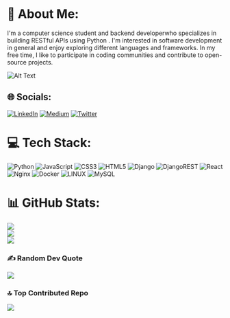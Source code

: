# 💫 About Me:
I'm a computer science student and backend developerwho specializes in building RESTful APIs using Python .  I'm interested in software development in general and enjoy exploring different languages and frameworks. In my free time, I like to participate in coding communities and contribute to open-source projects.

![Alt Text](https://media.giphy.com/media/RPwrO4b46mOdy/giphy.gif)

## 🌐 Socials:
[![LinkedIn](https://img.shields.io/badge/LinkedIn-%230077B5.svg?logo=linkedin&logoColor=white)](https://linkedin.com/in/https://www.linkedin.com/in/anupam-ac/) [![Medium](https://img.shields.io/badge/Medium-12100E?logo=medium&logoColor=white)](https://medium.com/@luckyklyist) [![Twitter](https://img.shields.io/badge/Twitter-%231DA1F2.svg?logo=Twitter&logoColor=white)](https://twitter.com/luckyklyist) 

# 💻 Tech Stack:
![Python](https://img.shields.io/badge/python-3670A0?style=for-the-badge&logo=python&logoColor=ffdd54) ![JavaScript](https://img.shields.io/badge/javascript-%23323330.svg?style=for-the-badge&logo=javascript&logoColor=%23F7DF1E) ![CSS3](https://img.shields.io/badge/css3-%231572B6.svg?style=for-the-badge&logo=css3&logoColor=white) ![HTML5](https://img.shields.io/badge/html5-%23E34F26.svg?style=for-the-badge&logo=html5&logoColor=white) ![Django](https://img.shields.io/badge/django-%23092E20.svg?style=for-the-badge&logo=django&logoColor=white) ![DjangoREST](https://img.shields.io/badge/DJANGO-REST-ff1709?style=for-the-badge&logo=django&logoColor=white&color=ff1709&labelColor=gray) ![React](https://img.shields.io/badge/react-%2320232a.svg?style=for-the-badge&logo=react&logoColor=%2361DAFB) ![Nginx](https://img.shields.io/badge/nginx-%23009639.svg?style=for-the-badge&logo=nginx&logoColor=white) ![Docker](https://img.shields.io/badge/docker-%230db7ed.svg?style=for-the-badge&logo=docker&logoColor=white) ![LINUX](https://img.shields.io/badge/Linux-FCC624?style=for-the-badge&logo=linux&logoColor=black) ![MySQL](https://img.shields.io/badge/mysql-%2300f.svg?style=for-the-badge&logo=mysql&logoColor=white)
# 📊 GitHub Stats:
![](https://github-readme-stats.vercel.app/api?username=anupamthe99&theme=dark&hide_border=false&include_all_commits=true&count_private=true)<br/>
![](https://github-readme-streak-stats.herokuapp.com/?user=anupamthe99&theme=dark&hide_border=false)<br/>
![](https://github-readme-stats.vercel.app/api/top-langs/?username=anupamthe99&theme=dark&hide_border=false&include_all_commits=true&count_private=true&layout=compact)

### ✍️ Random Dev Quote
![](https://quotes-github-readme.vercel.app/api?type=horizontal&theme=radical)

### 🔝 Top Contributed Repo
![](https://github-contributor-stats.vercel.app/api?username=anupamthe99&limit=5&theme=dark&combine_all_yearly_contributions=true)

<!-- Proudly created with GPRM ( https://gprm.itsvg.in ) -->
